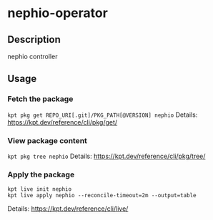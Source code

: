 # nephio-operator

## Description
nephio controller

## Usage

### Fetch the package
`kpt pkg get REPO_URI[.git]/PKG_PATH[@VERSION] nephio`
Details: https://kpt.dev/reference/cli/pkg/get/

### View package content
`kpt pkg tree nephio`
Details: https://kpt.dev/reference/cli/pkg/tree/

### Apply the package
```
kpt live init nephio
kpt live apply nephio --reconcile-timeout=2m --output=table
```
Details: https://kpt.dev/reference/cli/live/
